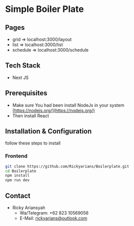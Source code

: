 # Simple Boiler Plate

## Pages

- grid => localhost:3000/layout
- list => localhost:3000/list
- schedule => localhost:3000/schedule


## Tech Stack

- Next JS

## Prerequisites

- Make sure You had been install NodeJs in your system [https://nodejs.org/](https://nodejs.org/)
- Then install React

## Installation & Configuration

follow these steps to install

### Frontend

```bash
git clone https://github.com/Rickyarians/Boilerplate.git
cd Boilerplate
npm install
npm run dev
```


## Contact

- Ricky Ariansyah
  * Wa/Telegram:  +62 823 10569056
  * E-Mail: rickyarians@outlook.com


